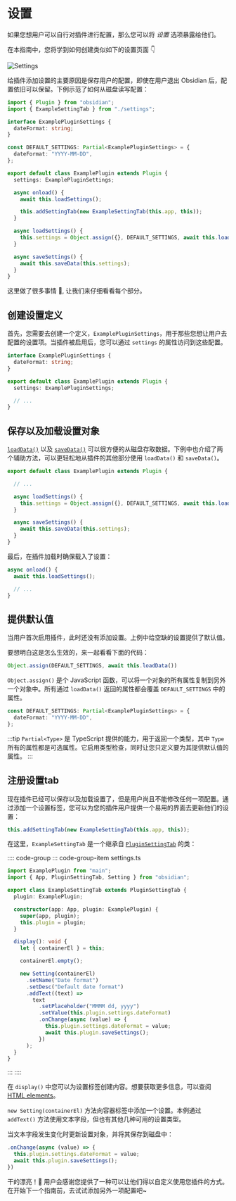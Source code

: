 # 设置

如果您想用户可以自行对插件进行配置，那么您可以将 _设置_ 选项暴露给他们。

在本指南中，您将学到如何创建类似如下的设置页面 👇

![Settings](/images/settings.png)

给插件添加设置的主要原因是保存用户的配置，即使在用户退出 Obsidian 后，配置依旧可以保留。下例示范了如何从磁盘读写配置：

```ts
import { Plugin } from "obsidian";
import { ExampleSettingTab } from "./settings";

interface ExamplePluginSettings {
  dateFormat: string;
}

const DEFAULT_SETTINGS: Partial<ExamplePluginSettings> = {
  dateFormat: "YYYY-MM-DD",
};

export default class ExamplePlugin extends Plugin {
  settings: ExamplePluginSettings;

  async onload() {
    await this.loadSettings();

    this.addSettingTab(new ExampleSettingTab(this.app, this));
  }

  async loadSettings() {
    this.settings = Object.assign({}, DEFAULT_SETTINGS, await this.loadData());
  }

  async saveSettings() {
    await this.saveData(this.settings);
  }
}
```

这里做了很多事情 🤯, 让我们来仔细看看每个部分。

## 创建设置定义

首先，您需要去创建一个定义，`ExamplePluginSettings`，用于那些您想让用户去配置的设置项。当插件被启用后，您可以通过 `settings` 的属性访问到这些配置。

```ts
interface ExamplePluginSettings {
  dateFormat: string;
}

export default class ExamplePlugin extends Plugin {
  settings: ExamplePluginSettings;

  // ...
}
```

## 保存以及加载设置对象

[`loadData()`](../api/classes/Plugin_2.md#loaddata) 以及 [`saveData()`](../api/classes/Plugin_2.md#savedata) 可以很方便的从磁盘存取数据。下例中也介绍了两个辅助方法，可以更轻松地从插件的其他部分使用 `loadData()` 和 `saveData()`。

```ts
export default class ExamplePlugin extends Plugin {

  // ...

  async loadSettings() {
    this.settings = Object.assign({}, DEFAULT_SETTINGS, await this.loadData());
  }

  async saveSettings() {
    await this.saveData(this.settings);
  }
}
```

最后，在插件加载时确保载入了设置：

```ts
async onload() {
  await this.loadSettings();

  // ...
}
```

## 提供默认值

当用户首次启用插件，此时还没有添加设置。上例中给空缺的设置提供了默认值。

要想明白这是怎么生效的，来一起看看下面的代码：

```ts
Object.assign(DEFAULT_SETTINGS, await this.loadData())
```

`Object.assign()` 是个 JavaScript 函数，可以将一个对象的所有属性复制到另外一个对象中。所有通过 `loadData()` 返回的属性都会覆盖 `DEFAULT_SETTINGS` 中的属性。

```ts
const DEFAULT_SETTINGS: Partial<ExamplePluginSettings> = {
  dateFormat: "YYYY-MM-DD",
};
```

:::tip
`Partial<Type>` 是 TypeScript 提供的能力，用于返回一个类型，其中 `Type` 所有的属性都是可选属性。它启用类型检查，同时让您只定义要为其提供默认值的属性。
:::

## 注册设置tab

现在插件已经可以保存以及加载设置了，但是用户尚且不能修改任何一项配置。通过添加一个设置标签，您可以为您的插件用户提供一个易用的界面去更新他们的设置：

```ts
this.addSettingTab(new ExampleSettingTab(this.app, this));
```

在这里，`ExampleSettingTab` 是一个继承自 [`PluginSettingTab`](../api/classes/PluginSettingTab.md) 的类：

:::: code-group
::: code-group-item settings.ts
```ts
import ExamplePlugin from "main";
import { App, PluginSettingTab, Setting } from "obsidian";

export class ExampleSettingTab extends PluginSettingTab {
  plugin: ExamplePlugin;

  constructor(app: App, plugin: ExamplePlugin) {
    super(app, plugin);
    this.plugin = plugin;
  }

  display(): void {
    let { containerEl } = this;

    containerEl.empty();

    new Setting(containerEl)
      .setName("Date format")
      .setDesc("Default date format")
      .addText((text) =>
        text
          .setPlaceholder("MMMM dd, yyyy")
          .setValue(this.plugin.settings.dateFormat)
          .onChange(async (value) => {
            this.plugin.settings.dateFormat = value;
            await this.plugin.saveSettings();
          })
      );
  }
}
```
:::
::::

在 `display()` 中您可以为设置标签创建内容。想要获取更多信息，可以查阅 [HTML elements](html-elements.md)。

`new Setting(containerEl)` 方法向容器标签中添加一个设置。本例通过 `addText()` 方法使用文本字段，但也有其他几种可用的设置类型。

当文本字段发生变化时更新设置对象，并将其保存到磁盘中：

```ts {2,3}
.onChange(async (value) => {
  this.plugin.settings.dateFormat = value;
  await this.plugin.saveSettings();
})
```

干的漂亮！💪 用户会感谢您提供了一种可以让他们得以自定义使用您插件的方式。在开始下一个指南前，去试试添加另外一项配置吧~
